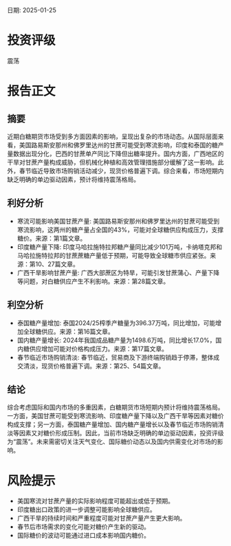 
日期: 2025-01-25

# 投资评级

震荡

# 报告正文

## 摘要

近期白糖期货市场受到多方面因素的影响，呈现出复杂的市场动态。从国际层面来看，美国路易斯安那州和佛罗里达州的甘蔗可能受到寒流影响，印度和泰国的糖产量数据出现分化，巴西的甘蔗单产同比下降但出糖率提升。国内方面，广西地区的干旱对甘蔗产量构成威胁，但机械化种植和高效管理措施部分缓解了这一影响。此外，春节临近导致市场购销活动减少，现货价格普遍下调。综合来看，市场短期内缺乏明确的单边驱动因素，预计将维持震荡格局。

## 利好分析

* 寒流可能影响美国甘蔗产量: 美国路易斯安那州和佛罗里达州的甘蔗可能受到寒流影响，这两州的糖产量占全国的43%，可能对全球糖供应构成压力，支撑糖价。来源：第1篇文章。
* 印度糖产量下降: 印度马哈拉施特拉邦糖产量同比减少101万吨，卡纳塔克邦和马哈拉施特拉邦的甘蔗蔗糖产量低于预期，可能导致全球糖市供应紧张。来源：第10、27篇文章。
* 广西干旱影响甘蔗产量: 广西大部蔗区为特旱，可能引发甘蔗蒲心、产量下降等问题，对白糖供应产生不利影响。来源：第28篇文章。

## 利空分析

* 泰国糖产量增加: 泰国2024/25榨季产糖量为396.37万吨，同比增加，可能增加全球糖供应。来源：第16篇文章。
* 国内糖产量增长: 2024年我国成品糖产量为1498.6万吨，同比增长17.0%，国内糖供应增加可能对价格构成压力。来源：第17篇文章。
* 春节临近市场购销清淡: 春节临近，贸易商及下游终端购销趋于停滞，整体成交清淡，现货价格普遍下调。来源：第25、54篇文章。

## 结论

综合考虑国际和国内市场的多重因素，白糖期货市场短期内预计将维持震荡格局。一方面，美国甘蔗可能受到寒流影响、印度糖产量下降以及广西干旱等因素对糖价构成支撑；另一方面，泰国糖产量增加、国内糖产量增长以及春节临近市场购销清淡等因素又对糖价形成压制。因此，当前市场缺乏明确的单边驱动因素，投资评级为“震荡”。未来需密切关注天气变化、国际糖价动态以及国内供需变化对市场的影响。

# 风险提示

* 美国寒流对甘蔗产量的实际影响程度可能超出或低于预期。
* 印度糖出口政策的进一步调整可能影响全球糖供应。
* 广西干旱的持续时间和严重程度可能对甘蔗产量产生更大影响。
* 春节后市场需求的变化可能对糖价产生新的驱动。
* 国际糖价的波动可能通过进口成本影响国内糖价。
